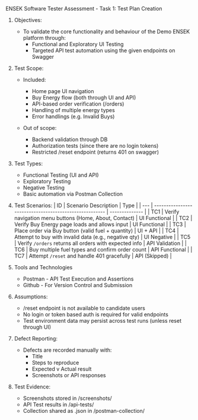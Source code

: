 ENSEK Software Tester Assessment - Task 1: Test Plan Creation

1. Objectives:
   - To validate the core functionality and behaviour of the Demo ENSEK platform through:
       - Functional and Exploratory UI Testing
       - Targeted API test automation using the given endpoints on Swagger
    
2. Test Scope:
   - Included:
       - Home page UI navigation
       - Buy Energy flow (both through UI and API)
       - API-based order verification (/orders)
       - Handling of multiple energy types
       - Error handlings (e.g. Invalid Buys)
    
   - Out of scope:
       - Backend validation through DB
       - Authorization tests (since there are no login tokens)
       - Restricted /reset endpoint (returns 401 on swagger)
    
3. Test Types:
   - Functional Testing (UI and API)
   - Exploratory Testing
   - Negative Testing
   - Basic automation via Postman Collection
  
4. Test Scenarios:
  | ID  | Scenario Description                                   | Type           |
  | --- | ------------------------------------------------------ | -------------- |
  | TC1 | Verify navigation menu buttons (Home, About, Contact)  | UI Functional  |
  | TC2 | Verify Buy Energy page loads and allows input          | UI Functional  |
  | TC3 | Place order via Buy button (valid fuel + quantity)     | UI + API       |
  | TC4 | Attempt to buy with invalid data (e.g., negative qty)  | UI Negative    |
  | TC5 | Verify `/orders` returns all orders with expected info | API Validation |
  | TC6 | Buy multiple fuel types and confirm order count        | API Functional |
  | TC7 | Attempt `/reset` and handle 401 gracefully             | API (Skipped)  |

5. Tools and Technologies
   - Postman - API Test Execution and Assertions
   - Github - For Version Control and Submission
  
6. Assumptions:
   - /reset endpoint is not available to candidate users
   - No login or token based auth is required for valid endpoints
   - Test environment data may persist across test runs (unless reset through UI)
  
7. Defect Reporting:
   - Defects are recorded manually with:
        - Title
        - Steps to reproduce
        - Expected v Actual result
        - Screenshots or API responses
    
8. Test Evidence:
   - Screenshots stored in /screenshots/
   - API Test results in /api-tests/
   - Collection shared as .json in /postman-collection/

